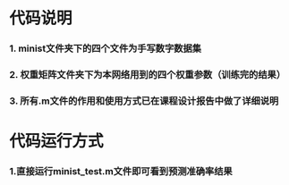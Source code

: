 # 代码说明

### 1. minist文件夹下的四个文件为手写数字数据集

### 2. 权重矩阵文件夹下为本网络用到的四个权重参数（训练完的结果）

### 3. 所有.m文件的作用和使用方式已在课程设计报告中做了详细说明



# 代码运行方式

### 1.直接运行minist_test.m文件即可看到预测准确率结果

